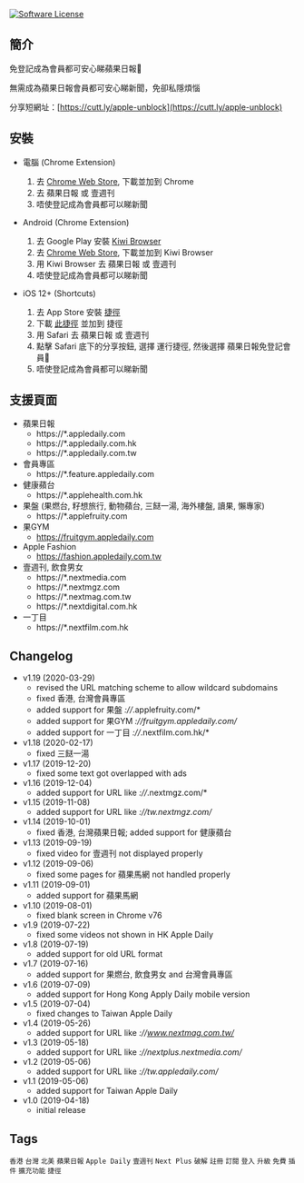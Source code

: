 [![Software License](https://img.shields.io/badge/license-MIT-brightgreen.svg)](LICENSE)

簡介
----
免登記成為會員都可安心睇蘋果日報🍎

無需成為蘋果日報會員都可安心睇新聞，免卻私隱煩惱

分享短網址：[https://cutt.ly/apple-unblock](https://cutt.ly/apple-unblock)

安裝
----
- 電腦 (Chrome Extension)
	1. 去 [Chrome Web Store](https://chrome.google.com/webstore/detail/%E8%98%8B%E6%9E%9C%E6%97%A5%E5%A0%B1%E5%85%8D%E7%99%BB%E8%A8%98%E6%9C%83%E5%93%A1/meakbkkjlpgdobafchgoppkninljcffn), 下載並加到 Chrome
	2. 去 蘋果日報 或 壹週刊
	3. 唔使登記成為會員都可以睇新聞

- Android (Chrome Extension)
	1. 去 Google Play 安裝 [Kiwi Browser](https://play.google.com/store/apps/details?id=com.kiwibrowser.browser)
	2. 去 [Chrome Web Store](https://chrome.google.com/webstore/detail/%E8%98%8B%E6%9E%9C%E6%97%A5%E5%A0%B1%E5%85%8D%E7%99%BB%E8%A8%98%E6%9C%83%E5%93%A1/meakbkkjlpgdobafchgoppkninljcffn), 下載並加到 Kiwi Browser
	3. 用 Kiwi Browser 去 蘋果日報 或 壹週刊
	4. 唔使登記成為會員都可以睇新聞

- iOS 12+ (Shortcuts)
	1. 去 App Store 安裝 [捷徑](https://apps.apple.com/hk/app/shortcuts/id915249334)
	2. 下載 [此捷徑](https://apple-unblock.quentin.pro/ios) 並加到 捷徑
	3. 用 Safari 去 蘋果日報 或 壹週刊
	4. 點擊 Safari 底下的分享按鈕, 選擇 運行捷徑, 然後選擇 蘋果日報免登記會員🍎
	5. 唔使登記成為會員都可以睇新聞

支援頁面
----
- 蘋果日報
	- https://*.appledaily.com
	- https://*.appledaily.com.hk
	- https://*.appledaily.com.tw
- 會員專區
	- https://*.feature.appledaily.com
- 健康蘋台
	- https://*.applehealth.com.hk
- 果盤 (果燃台, 籽想旅行, 動物蘋台, 三餸一湯, 海外樓盤, 讀果, 懶專家)
	- https://*.applefruity.com
- 果GYM
	- https://fruitgym.appledaily.com
- Apple Fashion
	- https://fashion.appledaily.com.tw
- 壹週刊, 飲食男女
	- https://*.nextmedia.com
	- https://*.nextmgz.com
	- https://*.nextmag.com.tw
	- https://*.nextdigital.com.hk
- 一丁目
	- https://*.nextfilm.com.hk

Changelog
----
- v1.19 (2020-03-29)
	- revised the URL matching scheme to allow wildcard subdomains
	- fixed 香港, 台灣會員專區
	- added support for 果盤 *://*.applefruity.com/*
	- added support for 果GYM *://fruitgym.appledaily.com/*
	- added support for 一丁目 *://*.nextfilm.com.hk/*
- v1.18 (2020-02-17)
	- fixed 三餸一湯
- v1.17 (2019-12-20)
	- fixed some text got overlapped with ads
- v1.16 (2019-12-04)
	- added support for URL like *://*.nextmgz.com/*
- v1.15 (2019-11-08)
	- added support for URL like *://tw.nextmgz.com/*
- v1.14 (2019-10-01)
	- fixed 香港, 台灣蘋果日報; added support for 健康蘋台
- v1.13 (2019-09-19)
	- fixed video for 壹週刊 not displayed properly
- v1.12 (2019-09-06)
	- fixed some pages for 蘋果馬網 not handled properly
- v1.11 (2019-09-01)
	- added support for 蘋果馬網
- v1.10 (2019-08-01)
	- fixed blank screen in Chrome v76
- v1.9 (2019-07-22)
	- fixed some videos not shown in HK Apple Daily
- v1.8 (2019-07-19)
	- added support for old URL format
- v1.7 (2019-07-16)
	- added support for 果燃台, 飲食男女 and 台灣會員專區
- v1.6 (2019-07-09)
	- added support for Hong Kong Apply Daily mobile version
- v1.5 (2019-07-04)
	- fixed changes to Taiwan Apple Daily
- v1.4 (2019-05-26)
	- added support for URL like *://www.nextmag.com.tw/*
- v1.3 (2019-05-18)
	- added support for URL like *://nextplus.nextmedia.com/*
- v1.2 (2019-05-06)
	- added support for URL like *://tw.appledaily.com/*
- v1.1 (2019-05-06)
	- added support for Taiwan Apple Daily
- v1.0 (2019-04-18)
	- initial release

Tags
----
`香港` `台灣` `北美` `蘋果日報` `Apple Daily` `壹週刊` `Next Plus` `破解` `註冊` `訂閱` `登入` `升級` `免費` `插件` `擴充功能` `捷徑`